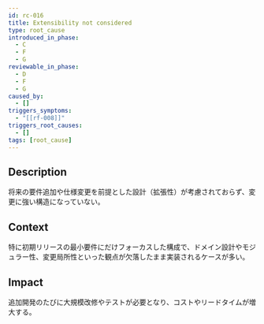 ```yaml
---
id: rc-016
title: Extensibility not considered
type: root_cause
introduced_in_phase:
  - C
  - F
  - G
reviewable_in_phase:
  - D
  - F
  - G
caused_by:
  - []
triggers_symptoms:
  - "[[rf-008]]"
triggers_root_causes:
  - []
tags: [root_cause]
---
```


## Description
将来の要件追加や仕様変更を前提とした設計（拡張性）が考慮されておらず、変更に強い構造になっていない。

## Context
特に初期リリースの最小要件にだけフォーカスした構成で、ドメイン設計やモジュラー性、変更局所性といった観点が欠落したまま実装されるケースが多い。

## Impact
追加開発のたびに大規模改修やテストが必要となり、コストやリードタイムが増大する。